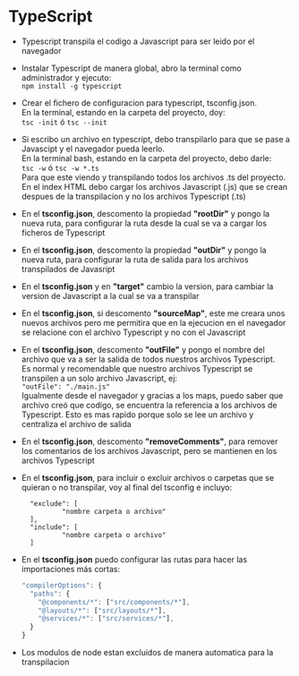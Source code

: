 
# TypeScript

- Typescript transpila el codigo a Javascript para ser leido por el 
  navegador


- Instalar Typescript de manera global, abro la terminal como 
  administrador y ejecuto:  
    `npm install -g typescript`


- Crear el fichero de configuracion para typescript, tsconfig.json.  
  En la terminal, estando en la carpeta del proyecto, doy:  
	`tsc -init`  ó  `tsc --init`


- Si escribo un archivo en typescript, debo transpilarlo para que se 
  pase a Javascipt y el navegador pueda leerlo.  
  En la terminal bash, estando en la carpeta del proyecto, debo darle:    
  `tsc -w`  ó  `tsc -w *.ts`  
  Para que este viendo y transpilando todos los archivos .ts del proyecto.  
  En el index HTML debo cargar los archivos Javascript (.js) que se crean
  despues de la transpilacion y no los archivos Typescript (.ts)


- En el **tsconfig.json**, descomento la propiedad **"rootDir"** y pongo la 
  nueva ruta, para configurar la ruta desde la cual se va a cargar 
  los ficheros de Typescript


- En el **tsconfig.json**, descomento la propiedad **"outDir"** y pongo la 
  nueva ruta, para configurar la ruta de salida para los archivos 
  transpilados de Javasript


- En el **tsconfig.json** y en **"target"** cambio la version, para cambiar 
  la version de Javascript a la cual se va a transpilar


- En el **tsconfig.json**, si descomento **"sourceMap"**, este me creara unos
  nuevos archivos pero me permitira que en la ejecucion en el navegador
  se relacione con el archivo Typescript y no con el Javascript


- En el **tsconfig.json**, descomento **"outFile"** y pongo el nombre del 
  archivo que va a ser la salida de todos nuestros archivos Typescript.  
  Es normal y recomendable que nuestro archivos Typescript se transpilen
  a un solo archivo Javascript, ej:  
  `"outFile": "./main.js"`  
  Igualmente desde el navegador y gracias a los maps, puedo saber que 
  archivo creó que codigo, se encuentra la referencia a los archivos 
  de Typescript. Esto es mas rapido porque solo se lee un archivo y centraliza 
  el archivo de salida


- En el **tsconfig.json**, descomento **"removeComments"**, para remover los
  comentarios de los archivos Javascript, pero se mantienen en los 
  archivos Typescript


- En el **tsconfig.json**, para incluir o excluir archivos o carpetas 
  que se quieran o no transpilar, voy al final del tsconfig e incluyo:  
  
		"exclude": [
				"nombre carpeta o archivo"
		],
		"include": [
				"nombre carpeta o archivo"
		]


- En el **tsconfig.json** puedo configurar las rutas para hacer las  
  importaciones más cortas:  
  ```typescript
  "compilerOptions": {
    "paths": {
      "@components/*": ["src/components/*"],
      "@layouts/*": ["src/layouts/*"],
      "@services/*": ["src/services/*"],
    }
  }
  ```  


- Los modulos de node estan excluidos de manera automatica para 
  la transpilacion


